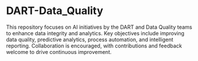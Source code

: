 # DART-Data_Quality
This repository focuses on AI initiatives by the DART and Data Quality teams to enhance data integrity and analytics. Key objectives include improving data quality, predictive analytics, process automation, and intelligent reporting. Collaboration is encouraged, with contributions and feedback welcome to drive continuous improvement.
